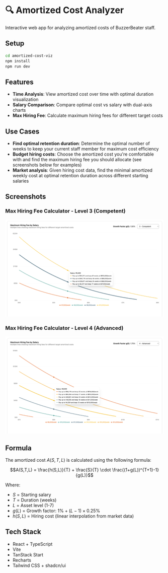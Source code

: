# 🔍 Amortized Cost Analyzer

Interactive web app for analyzing amortized costs of BuzzerBeater staff.

## Setup

```bash
cd amortized-cost-viz
npm install
npm run dev
```

## Features

- **Time Analysis**: View amortized cost over time with optimal duration visualization
- **Salary Comparison**: Compare optimal cost vs salary with dual-axis charts
- **Max Hiring Fee**: Calculate maximum hiring fees for different target costs

## Use Cases

- **Find optimal retention duration**: Determine the optimal number of weeks to keep your current staff member for maximum cost efficiency
- **Budget hiring costs**: Choose the amortized cost you're comfortable with and find the maximum hiring fee you should allocate (see screenshots below for examples)
- **Market analysis**: Given hiring cost data, find the minimal amortized weekly cost at optimal retention duration across different starting salaries

## Screenshots

### Max Hiring Fee Calculator - Level 3 (Competent)

![Level 3 Hiring Fees](amortized-cost-viz/examples/hiring-fee-level-3.png)

### Max Hiring Fee Calculator - Level 4 (Advanced)

![Level 4 Hiring Fees](amortized-cost-viz/examples/hiring-fee-level-4.png)

## Formula

The amortized cost $A(S,T,L)$ is calculated using the following formula:

$$A(S,T,L) = \frac{h(S,L)}{T} + \frac{S}{T} \cdot \frac{(1+g(L))^{T+1}-1}{g(L)}$$

Where:

- $S$ = Starting salary
- $T$ = Duration (weeks)
- $L$ = Asset level (1-7)
- $g(L)$ = Growth factor: $1\% + (L-1) \times 0.25\%$
- $h(S,L)$ = Hiring cost (linear interpolation from market data)

## Tech Stack

- React + TypeScript
- Vite
- TanStack Start
- Recharts
- Tailwind CSS + shadcn/ui
